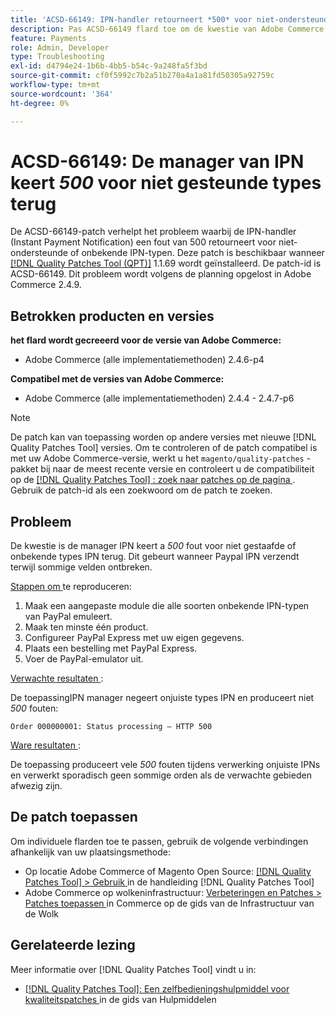 ```yaml
---
title: 'ACSD-66149: IPN-handler retourneert *500* voor niet-ondersteunde typen'
description: Pas ACSD-66149 flard toe om de kwestie van Adobe Commerce te bevestigen waar de manager IPN niet gesteunde of onbekende types van IPN negeert, die de kwestie veroorzaken niet worden geregistreerd, het proces onderbreken, en ook een 500 fout terugkeren.
feature: Payments
role: Admin, Developer
type: Troubleshooting
exl-id: d4794e24-1b6b-4bb5-b54c-9a248fa5f3bd
source-git-commit: cf0f5992c7b2a51b270a4a1a81fd50305a92759c
workflow-type: tm+mt
source-wordcount: '364'
ht-degree: 0%

---
```


# ACSD-66149: De manager van IPN keert *500* voor niet gesteunde types terug

De ACSD-66149-patch verhelpt het probleem waarbij de IPN-handler (Instant Payment Notification) een fout van 500 retourneert voor niet-ondersteunde of onbekende IPN-typen. Deze patch is beschikbaar wanneer [[!DNL Quality Patches Tool (QPT)]](/help/tools/quality-patches-tool/quality-patches-tool-to-self-serve-quality-patches.md) 1.1.69 wordt geïnstalleerd. De patch-id is ACSD-66149. Dit probleem wordt volgens de planning opgelost in Adobe Commerce 2.4.9.

## Betrokken producten en versies

**het flard wordt gecreeerd voor de versie van Adobe Commerce:**

* Adobe Commerce (alle implementatiemethoden) 2.4.6-p4

**Compatibel met de versies van Adobe Commerce:**

* Adobe Commerce (alle implementatiemethoden) 2.4.4 - 2.4.7-p6

>[!NOTE]
>
>De patch kan van toepassing worden op andere versies met nieuwe [!DNL Quality Patches Tool] versies. Om te controleren of de patch compatibel is met uw Adobe Commerce-versie, werkt u het `magento/quality-patches` -pakket bij naar de meest recente versie en controleert u de compatibiliteit op de [[!DNL Quality Patches Tool] : zoek naar patches op de pagina ](https://experienceleague.adobe.com/tools/commerce-quality-patches/index.html?lang=nl-NL) . Gebruik de patch-id als een zoekwoord om de patch te zoeken.

## Probleem

De kwestie is de manager IPN keert a *500* fout voor niet gestaafde of onbekende types IPN terug. Dit gebeurt wanneer Paypal IPN verzendt terwijl sommige velden ontbreken.

<u> Stappen om </u> te reproduceren:

1. Maak een aangepaste module die alle soorten onbekende IPN-typen van PayPal emuleert.
1. Maak ten minste één product.
1. Configureer PayPal Express met uw eigen gegevens.
1. Plaats een bestelling met PayPal Express.
1. Voer de PayPal-emulator uit.

<u> Verwachte resultaten </u>:

De toepassingIPN manager negeert onjuiste types IPN en produceert niet *500* fouten:

```Order 000000001: Status processing — HTTP 500```

<u> Ware resultaten </u>:

De toepassing produceert vele *500* fouten tijdens verwerking onjuiste IPNs en verwerkt sporadisch geen sommige orden als de verwachte gebieden afwezig zijn.

## De patch toepassen

Om individuele flarden toe te passen, gebruik de volgende verbindingen afhankelijk van uw plaatsingsmethode:

* Op locatie Adobe Commerce of Magento Open Source: [[!DNL Quality Patches Tool] > Gebruik ](/help/tools/quality-patches-tool/usage.md) in de handleiding [!DNL Quality Patches Tool]
* Adobe Commerce op wolkeninfrastructuur: [ Verbeteringen en Patches > Patches toepassen ](https://experienceleague.adobe.com/docs/commerce-cloud-service/user-guide/develop/upgrade/apply-patches.html?lang=nl-NL) in Commerce op de gids van de Infrastructuur van de Wolk

## Gerelateerde lezing

Meer informatie over [!DNL Quality Patches Tool] vindt u in:

* [[!DNL Quality Patches Tool]: Een zelfbedieningshulpmiddel voor kwaliteitspatches ](/help/tools/quality-patches-tool/quality-patches-tool-to-self-serve-quality-patches.md) in de gids van Hulpmiddelen
